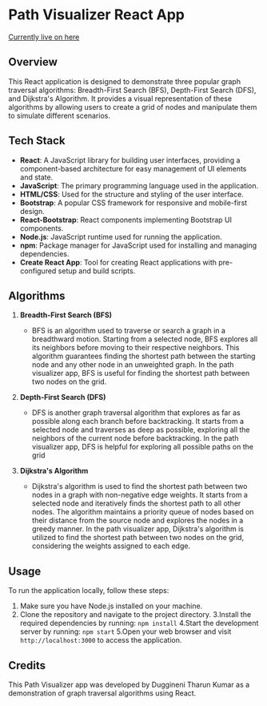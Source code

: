 # Path Visualizer React App

[Currently live on here](https://path-finding-visualizer-silk.vercel.app/) 

## Overview

This React application is designed to demonstrate three popular graph traversal algorithms: Breadth-First Search (BFS), Depth-First Search (DFS), and Dijkstra's Algorithm. It provides a visual representation of these algorithms by allowing users to create a grid of nodes and manipulate them to simulate different scenarios.

## Tech Stack

- **React**: A JavaScript library for building user interfaces, providing a component-based architecture for easy management of UI elements and state.
- **JavaScript**: The primary programming language used in the application.
- **HTML/CSS**: Used for the structure and styling of the user interface.
- **Bootstrap**: A popular CSS framework for responsive and mobile-first design.
- **React-Bootstrap**: React components implementing Bootstrap UI components.
- **Node.js**: JavaScript runtime used for running the application.
- **npm**: Package manager for JavaScript used for installing and managing dependencies.
- **Create React App**: Tool for creating React applications with pre-configured setup and build scripts.

## Algorithms

1. **Breadth-First Search (BFS)**
   - BFS is an algorithm used to traverse or search a graph in a breadthward motion. Starting from a selected node, BFS explores all its neighbors before moving to their respective neighbors. This algorithm guarantees finding the shortest path between the starting node and any other node in an unweighted graph. In the path visualizer app, BFS is useful for finding the shortest path between two nodes on the grid.

2. **Depth-First Search (DFS)**
   - DFS is another graph traversal algorithm that explores as far as possible along each branch before backtracking. It starts from a selected node and traverses as deep as possible, exploring all the neighbors of the current node before backtracking. In the path visualizer app, DFS is helpful for exploring all possible paths on the grid

3. **Dijkstra's Algorithm**
   - Dijkstra's algorithm is used to find the shortest path between two nodes in a graph with non-negative edge weights. It starts from a selected node and iteratively finds the shortest path to all other nodes. The algorithm maintains a priority queue of nodes based on their distance from the source node and explores the nodes in a greedy manner. In the path visualizer app, Dijkstra's algorithm is utilized to find the shortest path between two nodes on the grid, considering the weights assigned to each edge.

## Usage

To run the application locally, follow these steps:

1. Make sure you have Node.js installed on your machine.
2. Clone the repository and navigate to the project directory.
3.Install the required dependencies by running: `npm install`
4.Start the development server by running: `npm start`
5.Open your web browser and visit `http://localhost:3000` to access the application.

## Credits
This Path Visualizer app was developed by Duggineni Tharun Kumar as a demonstration of graph traversal algorithms using React.


